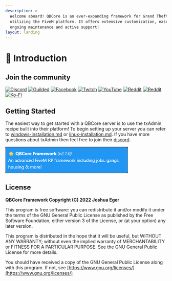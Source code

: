 ```yaml
---
description: >-
  Welcome aboard! QBCore is an ever-expanding framework for Grand Theft Auto V
  utilizing the FiveM platform. It offers extensive customization, ease of use,
  ongoing maintenance and active support!
layout: landing
---
```


# 👋 Introduction

## Join the community

[![Discord](https://img.shields.io/badge/Discord-%237289DA.svg?style=for-the-badge\&logo=discord\&logoColor=white)](https://discord.gg/qbcore) [![Guilded](https://img.shields.io/badge/Guilded-F4C400.svg?style=for-the-badge\&logo=guilded\&logoColor=white)](https://guilded.gg/qbcore) [![Facebook](https://img.shields.io/badge/Facebook-%231877F2.svg?style=for-the-badge\&logo=Facebook\&logoColor=white)](https://www.facebook.com/groups/568926937910479) [![Twitch](https://img.shields.io/badge/Twitch-%239146FF.svg?style=for-the-badge\&logo=Twitch\&logoColor=white)](https://www.twitch.tv/kakarotqb) [![YouTube](https://img.shields.io/badge/YouTube-%23FF0000.svg?style=for-the-badge\&logo=YouTube\&logoColor=white)](https://www.youtube.com/c/QBCoreFramework) [![Reddit](https://img.shields.io/badge/Reddit-FF4500?style=for-the-badge\&logo=reddit\&logoColor=white)](https://www.reddit.com/r/qbcore/) [![Reddit](https://img.shields.io/badge/Reddit-FF4500?style=for-the-badge\&logo=reddit\&logoColor=white)](https://www.reddit.com/r/qbrcore/) [![Ko-Fi](https://img.shields.io/badge/Ko--fi-F16061?style=for-the-badge\&logo=ko-fi\&logoColor=white)](https://ko-fi.com/kakarot)


## Getting Started

The easiest way to get started with a QBCore server is to use the txAdmin recipe built into their platform! To begin setting up your server you can refer to [windows-installation.md](guides/windows-installation.md "mention") or [linux-installation.md](guides/linux-installation.md "mention"). If you have more questions about txAdmin then feel free to join their [discord](https://discord.gg/r7d894sTHA).

<div align="left">

<img src=".gitbook/assets/image (4) (1).png" alt="">

</div>

## License

**QBCore Framework Copyright (C) 2022 Joshua Eger**

This program is free software: you can redistribute it and/or modify it under the terms of the GNU General Public License as published by the Free Software Foundation, either version 3 of the License, or (at your option) any later version.

This program is distributed in the hope that it will be useful, but WITHOUT ANY WARRANTY; without even the implied warranty of MERCHANTABILITY or FITNESS FOR A PARTICULAR PURPOSE. See the GNU General Public License for more details.

You should have received a copy of the GNU General Public License along with this program. If not, see [https://www.gnu.org/licenses/](https://www.gnu.org/licenses/)
